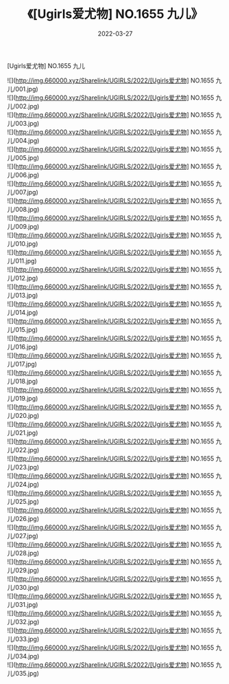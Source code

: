 ﻿---
layout: post
title:  《[Ugirls爱尤物] NO.1655 九儿》
date:   2022-03-27
img: http://img.660000.xyz/Sharelink/UGIRLS/2022/[Ugirls爱尤物] NO.1655 九儿/000.jpg
categories: [美女, 清纯, 唯美]
---

[Ugirls爱尤物] NO.1655 九儿

 ![](http://img.660000.xyz/Sharelink/UGIRLS/2022/[Ugirls爱尤物] NO.1655 九儿/001.jpg) <br>![](http://img.660000.xyz/Sharelink/UGIRLS/2022/[Ugirls爱尤物] NO.1655 九儿/002.jpg) <br>![](http://img.660000.xyz/Sharelink/UGIRLS/2022/[Ugirls爱尤物] NO.1655 九儿/003.jpg) <br>![](http://img.660000.xyz/Sharelink/UGIRLS/2022/[Ugirls爱尤物] NO.1655 九儿/004.jpg) <br>![](http://img.660000.xyz/Sharelink/UGIRLS/2022/[Ugirls爱尤物] NO.1655 九儿/005.jpg) <br>![](http://img.660000.xyz/Sharelink/UGIRLS/2022/[Ugirls爱尤物] NO.1655 九儿/006.jpg) <br>![](http://img.660000.xyz/Sharelink/UGIRLS/2022/[Ugirls爱尤物] NO.1655 九儿/007.jpg) <br>![](http://img.660000.xyz/Sharelink/UGIRLS/2022/[Ugirls爱尤物] NO.1655 九儿/008.jpg) <br>![](http://img.660000.xyz/Sharelink/UGIRLS/2022/[Ugirls爱尤物] NO.1655 九儿/009.jpg) <br>![](http://img.660000.xyz/Sharelink/UGIRLS/2022/[Ugirls爱尤物] NO.1655 九儿/010.jpg) <br>![](http://img.660000.xyz/Sharelink/UGIRLS/2022/[Ugirls爱尤物] NO.1655 九儿/011.jpg) <br>![](http://img.660000.xyz/Sharelink/UGIRLS/2022/[Ugirls爱尤物] NO.1655 九儿/012.jpg) <br>![](http://img.660000.xyz/Sharelink/UGIRLS/2022/[Ugirls爱尤物] NO.1655 九儿/013.jpg) <br>![](http://img.660000.xyz/Sharelink/UGIRLS/2022/[Ugirls爱尤物] NO.1655 九儿/014.jpg) <br>![](http://img.660000.xyz/Sharelink/UGIRLS/2022/[Ugirls爱尤物] NO.1655 九儿/015.jpg) <br>![](http://img.660000.xyz/Sharelink/UGIRLS/2022/[Ugirls爱尤物] NO.1655 九儿/016.jpg) <br>![](http://img.660000.xyz/Sharelink/UGIRLS/2022/[Ugirls爱尤物] NO.1655 九儿/017.jpg) <br>![](http://img.660000.xyz/Sharelink/UGIRLS/2022/[Ugirls爱尤物] NO.1655 九儿/018.jpg) <br>![](http://img.660000.xyz/Sharelink/UGIRLS/2022/[Ugirls爱尤物] NO.1655 九儿/019.jpg) <br>![](http://img.660000.xyz/Sharelink/UGIRLS/2022/[Ugirls爱尤物] NO.1655 九儿/020.jpg) <br>![](http://img.660000.xyz/Sharelink/UGIRLS/2022/[Ugirls爱尤物] NO.1655 九儿/021.jpg) <br>![](http://img.660000.xyz/Sharelink/UGIRLS/2022/[Ugirls爱尤物] NO.1655 九儿/022.jpg) <br>![](http://img.660000.xyz/Sharelink/UGIRLS/2022/[Ugirls爱尤物] NO.1655 九儿/023.jpg) <br>![](http://img.660000.xyz/Sharelink/UGIRLS/2022/[Ugirls爱尤物] NO.1655 九儿/024.jpg) <br>![](http://img.660000.xyz/Sharelink/UGIRLS/2022/[Ugirls爱尤物] NO.1655 九儿/025.jpg) <br>![](http://img.660000.xyz/Sharelink/UGIRLS/2022/[Ugirls爱尤物] NO.1655 九儿/026.jpg) <br>![](http://img.660000.xyz/Sharelink/UGIRLS/2022/[Ugirls爱尤物] NO.1655 九儿/027.jpg) <br>![](http://img.660000.xyz/Sharelink/UGIRLS/2022/[Ugirls爱尤物] NO.1655 九儿/028.jpg) <br>![](http://img.660000.xyz/Sharelink/UGIRLS/2022/[Ugirls爱尤物] NO.1655 九儿/029.jpg) <br>![](http://img.660000.xyz/Sharelink/UGIRLS/2022/[Ugirls爱尤物] NO.1655 九儿/030.jpg) <br>![](http://img.660000.xyz/Sharelink/UGIRLS/2022/[Ugirls爱尤物] NO.1655 九儿/031.jpg) <br>![](http://img.660000.xyz/Sharelink/UGIRLS/2022/[Ugirls爱尤物] NO.1655 九儿/032.jpg) <br>![](http://img.660000.xyz/Sharelink/UGIRLS/2022/[Ugirls爱尤物] NO.1655 九儿/033.jpg) <br>![](http://img.660000.xyz/Sharelink/UGIRLS/2022/[Ugirls爱尤物] NO.1655 九儿/034.jpg) <br>![](http://img.660000.xyz/Sharelink/UGIRLS/2022/[Ugirls爱尤物] NO.1655 九儿/035.jpg) <br>